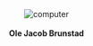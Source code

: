 <meta name="viewport" content="width=device-width, initial-scale=1.0">
<div align="center">
  <img alt="computer" src="https://i.gifer.com/origin/92/92fee742dc7a3b5ae117ca8ca4bc5c07_w200.gif"><br>
</div>
    </br>
<div align="center">
  <b> Ole Jacob Brunstad </b>
</div>

